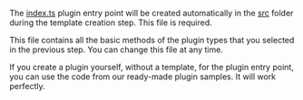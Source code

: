 The [index.ts](https://github.com/ONLYOFFICE/docspace-plugins/blob/master/speech-to-text/src/index.ts) plugin entry point will be created automatically in the [src](https://github.com/ONLYOFFICE/docspace-plugins/tree/master/speech-to-text/src) folder during the template creation step. This file is required.

This file contains all the basic methods of the plugin types that you selected in the previous step. You can change this file at any time.

If you create a plugin yourself, without a template, for the plugin entry point, you can use the code from our ready-made plugin samples. It will work perfectly.
